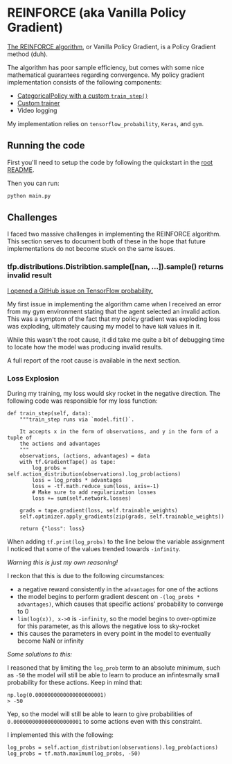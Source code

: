 # REINFORCE (aka Vanilla Policy Gradient)
[The REINFORCE algorithm](https://proceedings.neurips.cc/paper/1999/file/464d828b85b0bed98e80ade0a5c43b0f-Paper.pdf), or Vanilla Policy Gradient, is a Policy Gradient method (duh).

The algorithm has poor sample efficiency, but comes with some nice mathematical guarantees regarding convergence.
My policy gradient implementation consists of the following components:

- [CategoricalPolicy with a custom `train_step()`](../luig_io/policy_gradient/policy/categorical_policy.py)
- [Custom trainer](policy_gradient.py)
- Video logging

My implementation relies on `tensorflow_probability`, `Keras`, and `gym`.

## Running the code
First you'll need to setup the code by following the quickstart in the [root README](https://github.com/lukewood/luig-io).

Then you can run:
```bash
python main.py
```

## Challenges

I faced two massive challenges in implementing the REINFORCE algorithm.
This section serves to document both of these in the hope that future implementations do
not become stuck on the same issues.

### tfp.distributions.Distribtion.sample([nan, ...]).sample() returns invalid result

[I opened a GitHub issue on TensorFlow probability.](https://github.com/tensorflow/probability/issues/1571)

My first issue in implementing the algorithm came when I received an error from my gym environment stating that the agent selected an invalid action.
This was a symptom of the fact that my policy gradient was exploding loss was exploding, ultimately causing my model to have `NaN` values in it.

While this wasn't the root cause, it did take me quite a bit of debugging time to locate how the model was producing invalid results.

A full report of the root cause is available in the next section.

### Loss Explosion

During my training, my loss would sky rocket in the negative direction.  The following
code was responsible for my loss function:

```
def train_step(self, data):
    """train_step runs via `model.fit()`.

    It accepts x in the form of observations, and y in the form of a tuple of
    the actions and advantages
    """
    observations, (actions, advantages) = data
    with tf.GradientTape() as tape:
        log_probs = self.action_distribution(observations).log_prob(actions)
        loss = log_probs * advantages
        loss = -tf.math.reduce_sum(loss, axis=-1)
        # Make sure to add regularization losses
        loss += sum(self.network.losses)

    grads = tape.gradient(loss, self.trainable_weights)
    self.optimizer.apply_gradients(zip(grads, self.trainable_weights))

    return {"loss": loss}
```

When adding `tf.print(log_probs)` to the line below the variable assignment I noticed
that some of the values trended towards `-infinity`.

*Warning this is just my own reasoning!*

I reckon that this is due to the following circumstances:

- a negative reward consistently in the `advantages` for one of the actions
- the model begins to perform gradient descent on `-(log_probs * advantages)`, which causes that specific actions' probability to converge to 0
- `lim(log(x)), x->0` is `-infinity`, so the model begins to over-optimize for this parameter, as this allows the negative loss to sky-rocket
- this causes the parameters in every point in the model to eventually become NaN or infinity

*Some solutions to this:*

I reasoned that by limiting the `log_prob` term to an absolute minimum, such as `-50` the model will still be able to learn to produce an infintesmally small probability for these actions.  Keep in mind that:

```
np.log(0.0000000000000000000001)
> -50
```

Yep, so the model will still be able to learn to give probabilities of `0.0000000000000000000001` to some actions even with this constraint.

I implemented this with the following:

```
log_probs = self.action_distribution(observations).log_prob(actions)
log_probs = tf.math.maximum(log_probs, -50)
```
